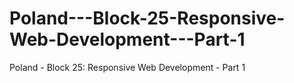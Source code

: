 # Poland---Block-25-Responsive-Web-Development---Part-1
Poland - Block 25: Responsive Web Development - Part 1
